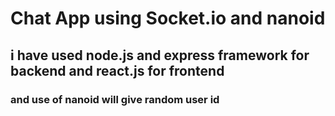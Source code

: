 # Chat App using Socket.io and nanoid
## i have used node.js and express framework for backend and react.js for frontend
### and use of nanoid will give random user id
